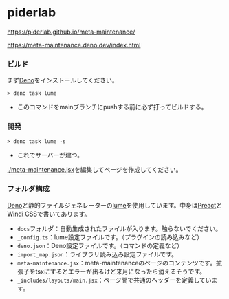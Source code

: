 # piderlab

https://piderlab.github.io/meta-maintenance/

https://meta-maintenance.deno.dev/index.html

### ビルド

まず[Deno](https://deno.land/)をインストールしてください。

```shell
> deno task lume
```

- このコマンドをmainブランチにpushする前に必ず打ってビルドする。

### 開発

```shell
> deno task lume -s
```

- これでサーバーが建つ。

[./meta-maintenance.jsx](./meta-maintenance.jsx)を編集してページを作成してください。

### フォルダ構成

[Deno](https://deno.land/)と静的ファイルジェネレーターの[lume](https://lume.land/)を使用しています。中身は[Preact](https://preactjs.com/)と[Windi CSS](https://windicss.org/)で書いてあります。

- `docs`フォルダ：自動生成されたファイルが入ります。触らないでください。
- `_config.ts`：lume設定ファイルです。（プラグインの読み込みなど）
- `deno.json`：Deno設定ファイルです。（コマンドの定義など）
- `import_map.json`：ライブラリ読み込み設定ファイルです。
- `meta-maintenance.jsx`：meta-maintenanceのページのコンテンツです。拡張子をtsxにするとエラーが出るけど来月になったら消えるそうです。
- `_includes/layouts/main.jsx`：ページ間で共通のヘッダーを定義しています。

